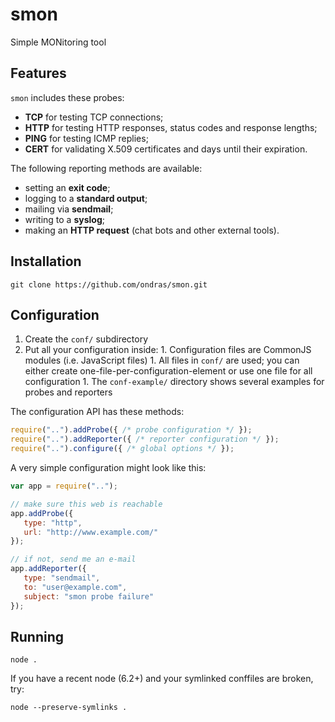 # smon

Simple MONitoring tool

## Features

`smon` includes these probes:
   - **TCP** for testing TCP connections;
   - **HTTP** for testing HTTP responses, status codes and response lengths;
   - **PING** for testing ICMP replies;
   - **CERT** for validating X.509 certificates and days until their expiration.

The following reporting methods are available:
   - setting an **exit code**;
   - logging to a **standard output**;
   - mailing via **sendmail**;
   - writing to a **syslog**;
   - making an **HTTP request** (chat bots and other external tools).

## Installation

```
git clone https://github.com/ondras/smon.git
```

## Configuration

  1. Create the `conf/` subdirectory
  1. Put all your configuration inside:
    1. Configuration files are CommonJS modules (i.e. JavaScript files)
    1. All files in `conf/` are used; you can either create one-file-per-configuration-element or use one file for all configuration
    1. The `conf-example/` directory shows several examples for probes and reporters

The configuration API has these methods:

```js
require("..").addProbe({ /* probe configuration */ });
require("..").addReporter({ /* reporter configuration */ });
require("..").configure({ /* global options */ });
```

A very simple configuration might look like this:
```js
var app = require("..");

// make sure this web is reachable
app.addProbe({
   type: "http",
   url: "http://www.example.com/"
});

// if not, send me an e-mail
app.addReporter({
   type: "sendmail",
   to: "user@example.com",
   subject: "smon probe failure"
});
```

## Running

```
node .
```

If you have a recent node (6.2+) and your symlinked conffiles are broken, try:

```
node --preserve-symlinks .
```
